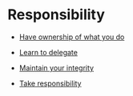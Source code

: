 # Responsibility


 - [Have ownership of what you do](../Have%20ownership%20of%20what%20you%20do/index.md)
    
 - [Learn to delegate](../Learn%20to%20delegate/index.md)
    
 - [Maintain your integrity](../Maintain%20your%20integrity/index.md)
    
 - [Take responsibility](../Take%20responsibility/index.md)
    
